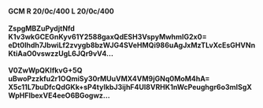 #### GCM R 20/0c/400 L 20/0c/400
**ZspgMBZuPydjtNfd**<br/>**K1v3wkGCEGnKyv61Y2588gaxQdESH3VspyMwhmIG2x0=**<br/>**eDt0lhdh7JbwiLf2zvygb8bzWJG4SVeHMQi986uAgJxMzTLvXcEsGHVNnKtiAaO0vswzzUgL6JQr9vV4...**<br/><br/>
**V0ZwWpQKIfkvG+5Q**<br/>**uBwoPzzkfu2r1OQmiSy30rMUuVMX4VM9jGNq0MoM4hA=**<br/>**X5c11L7buDfcQdGKk+sP4tyIkbJ3ijhF4Ul8VRHK1nWcPeughgr6o3mISgXWpHFIbexVE4eeO6BGogwz...**